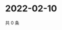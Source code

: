 # 2022-02-10

共 0 条

<!-- BEGIN WEIBO -->
<!-- 最后更新时间 Thu Feb 10 2022 06:01:02 GMT+0800 (China Standard Time) -->

<!-- END WEIBO -->
